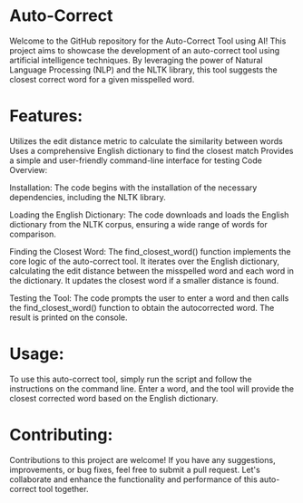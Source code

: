 # Auto-Correct
Welcome to the GitHub repository for the Auto-Correct Tool using AI! This project aims to showcase the development of an auto-correct tool using artificial intelligence techniques. By leveraging the power of Natural Language Processing (NLP) and the NLTK library, this tool suggests the closest correct word for a given misspelled word.

# Features:

Utilizes the edit distance metric to calculate the similarity between words
Uses a comprehensive English dictionary to find the closest match
Provides a simple and user-friendly command-line interface for testing
Code Overview:

Installation: The code begins with the installation of the necessary dependencies, including the NLTK library.

Loading the English Dictionary: The code downloads and loads the English dictionary from the NLTK corpus, ensuring a wide range of words for comparison.

Finding the Closest Word: The find_closest_word() function implements the core logic of the auto-correct tool. It iterates over the English dictionary, calculating the edit distance between the misspelled word and each word in the dictionary. It updates the closest word if a smaller distance is found.

Testing the Tool: The code prompts the user to enter a word and then calls the find_closest_word() function to obtain the autocorrected word. The result is printed on the console.

# Usage:
To use this auto-correct tool, simply run the script and follow the instructions on the command line. Enter a word, and the tool will provide the closest corrected word based on the English dictionary.

# Contributing:
Contributions to this project are welcome! If you have any suggestions, improvements, or bug fixes, feel free to submit a pull request. Let's collaborate and enhance the functionality and performance of this auto-correct tool together.
